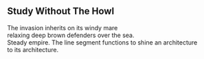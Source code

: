 Study Without The Howl
----------------------
The invasion inherits on its windy mare  
relaxing deep brown defenders over the sea.  
Steady empire. The line segment functions to shine an architecture  
to its architecture.  
